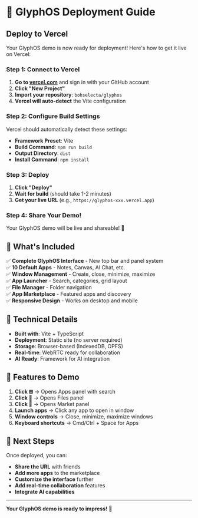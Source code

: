 # 🚀 GlyphOS Deployment Guide

## Deploy to Vercel

Your GlyphOS demo is now ready for deployment! Here's how to get it live on Vercel:

### **Step 1: Connect to Vercel**

1. **Go to [vercel.com](https://vercel.com)** and sign in with your GitHub account
2. **Click "New Project"**
3. **Import your repository**: `bohselecta/glyphos`
4. **Vercel will auto-detect** the Vite configuration

### **Step 2: Configure Build Settings**

Vercel should automatically detect these settings:
- **Framework Preset**: Vite
- **Build Command**: `npm run build`
- **Output Directory**: `dist`
- **Install Command**: `npm install`

### **Step 3: Deploy**

1. **Click "Deploy"**
2. **Wait for build** (should take 1-2 minutes)
3. **Get your live URL** (e.g., `https://glyphos-xxx.vercel.app`)

### **Step 4: Share Your Demo!**

Your GlyphOS demo will be live and shareable! 🎉

## 🎨 What's Included

✅ **Complete GlyphOS Interface** - New top bar and panel system  
✅ **10 Default Apps** - Notes, Canvas, AI Chat, etc.  
✅ **Window Management** - Create, close, minimize, maximize  
✅ **App Launcher** - Search, categories, grid layout  
✅ **File Manager** - Folder navigation  
✅ **App Marketplace** - Featured apps and discovery  
✅ **Responsive Design** - Works on desktop and mobile  

## 🔧 Technical Details

- **Built with**: Vite + TypeScript
- **Deployment**: Static site (no server required)
- **Storage**: Browser-based (IndexedDB, OPFS)
- **Real-time**: WebRTC ready for collaboration
- **AI Ready**: Framework for AI integration

## 🎯 Features to Demo

1. **Click ⊞** → Opens Apps panel with search
2. **Click 📁** → Opens Files panel  
3. **Click 🏪** → Opens Market panel
4. **Launch apps** → Click any app to open in window
5. **Window controls** → Close, minimize, maximize windows
6. **Keyboard shortcuts** → Cmd/Ctrl + Space for Apps

## 🚀 Next Steps

Once deployed, you can:
- **Share the URL** with friends
- **Add more apps** to the marketplace
- **Customize the interface** further
- **Add real-time collaboration** features
- **Integrate AI capabilities**

---

**Your GlyphOS demo is ready to impress!** 🎊
